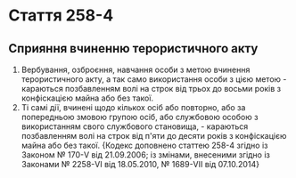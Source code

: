 Cтаття 258-4
====
Сприяння вчиненню терористичного акту
----
1. Вербування, озброєння, навчання особи з метою вчинення терористичного акту, а так само використання особи з цією метою -
караються позбавленням волі на строк від трьох до восьми років з конфіскацією майна або без такої.
2. Ті самі дії, вчинені щодо кількох осіб або повторно, або за попередньою змовою групою осіб, або службовою особою з використанням свого службового становища, -
караються позбавленням волі на строк від п'яти до десяти років з конфіскацією майна або без такої.
{Кодекс доповнено статтею 258-4 згідно із Законом № 170-V від 21.09.2006; із змінами, внесеними згідно із Законами № 2258-VI від 18.05.2010, № 1689-VII від 07.10.2014}
